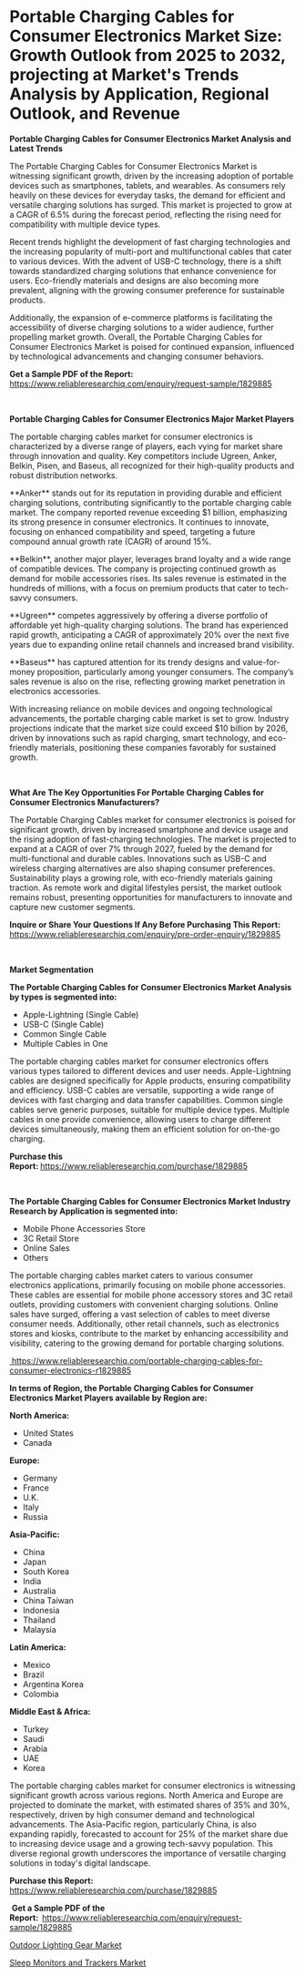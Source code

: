 <p><h1>Portable Charging Cables for Consumer Electronics Market Size: Growth Outlook from 2025 to 2032, projecting at Market's Trends Analysis by Application, Regional Outlook, and Revenue</h1></p><p><strong>Portable Charging Cables for Consumer Electronics Market Analysis and Latest Trends</strong></p>
<p><p>The Portable Charging Cables for Consumer Electronics Market is witnessing significant growth, driven by the increasing adoption of portable devices such as smartphones, tablets, and wearables. As consumers rely heavily on these devices for everyday tasks, the demand for efficient and versatile charging solutions has surged. This market is projected to grow at a CAGR of 6.5% during the forecast period, reflecting the rising need for compatibility with multiple device types.</p><p>Recent trends highlight the development of fast charging technologies and the increasing popularity of multi-port and multifunctional cables that cater to various devices. With the advent of USB-C technology, there is a shift towards standardized charging solutions that enhance convenience for users. Eco-friendly materials and designs are also becoming more prevalent, aligning with the growing consumer preference for sustainable products.</p><p>Additionally, the expansion of e-commerce platforms is facilitating the accessibility of diverse charging solutions to a wider audience, further propelling market growth. Overall, the Portable Charging Cables for Consumer Electronics Market is poised for continued expansion, influenced by technological advancements and changing consumer behaviors.</p></p>
<p><strong>Get a Sample PDF of the Report:&nbsp;</strong> <a href="https://www.reliableresearchiq.com/enquiry/request-sample/1829885?utm_campaign=1123&utm_medium=2&utm_source=Github&utm_content=ia&utm_term=09022025&utm_id=portable-charging-cables-for-consumer-electronics">https://www.reliableresearchiq.com/enquiry/request-sample/1829885</a></p>
<p>&nbsp;</p>
<p><strong>Portable Charging Cables for Consumer Electronics Major Market Players</strong></p>
<p><p>The portable charging cables market for consumer electronics is characterized by a diverse range of players, each vying for market share through innovation and quality. Key competitors include Ugreen, Anker, Belkin, Pisen, and Baseus, all recognized for their high-quality products and robust distribution networks.</p><p>**Anker** stands out for its reputation in providing durable and efficient charging solutions, contributing significantly to the portable charging cable market. The company reported revenue exceeding $1 billion, emphasizing its strong presence in consumer electronics. It continues to innovate, focusing on enhanced compatibility and speed, targeting a future compound annual growth rate (CAGR) of around 15%.</p><p>**Belkin**, another major player, leverages brand loyalty and a wide range of compatible devices. The company is projecting continued growth as demand for mobile accessories rises. Its sales revenue is estimated in the hundreds of millions, with a focus on premium products that cater to tech-savvy consumers.</p><p>**Ugreen** competes aggressively by offering a diverse portfolio of affordable yet high-quality charging solutions. The brand has experienced rapid growth, anticipating a CAGR of approximately 20% over the next five years due to expanding online retail channels and increased brand visibility.</p><p>**Baseus** has captured attention for its trendy designs and value-for-money proposition, particularly among younger consumers. The company’s sales revenue is also on the rise, reflecting growing market penetration in electronics accessories.</p><p>With increasing reliance on mobile devices and ongoing technological advancements, the portable charging cable market is set to grow. Industry projections indicate that the market size could exceed $10 billion by 2026, driven by innovations such as rapid charging, smart technology, and eco-friendly materials, positioning these companies favorably for sustained growth.</p></p>
<p>&nbsp;</p>
<p><strong>What Are The Key Opportunities For Portable Charging Cables for Consumer Electronics Manufacturers?</strong></p>
<p><p>The Portable Charging Cables market for consumer electronics is poised for significant growth, driven by increased smartphone and device usage and the rising adoption of fast-charging technologies. The market is projected to expand at a CAGR of over 7% through 2027, fueled by the demand for multi-functional and durable cables. Innovations such as USB-C and wireless charging alternatives are also shaping consumer preferences. Sustainability plays a growing role, with eco-friendly materials gaining traction. As remote work and digital lifestyles persist, the market outlook remains robust, presenting opportunities for manufacturers to innovate and capture new customer segments.</p></p>
<p><strong>Inquire or Share Your Questions If Any Before Purchasing This Report:</strong> <a href="https://www.reliableresearchiq.com/enquiry/pre-order-enquiry/1829885?utm_campaign=1123&utm_medium=2&utm_source=Github&utm_content=ia&utm_term=09022025&utm_id=portable-charging-cables-for-consumer-electronics">https://www.reliableresearchiq.com/enquiry/pre-order-enquiry/1829885</a></p>
<p>&nbsp;</p>
<p><strong>Market Segmentation</strong></p>
<p><strong>The Portable Charging Cables for Consumer Electronics Market Analysis by types is segmented into:</strong></p>
<p><ul><li>Apple-Lightning (Single Cable)</li><li>USB-C (Single Cable)</li><li>Common Single Cable</li><li>Multiple Cables in One</li></ul></p>
<p><p>The portable charging cables market for consumer electronics offers various types tailored to different devices and user needs. Apple-Lightning cables are designed specifically for Apple products, ensuring compatibility and efficiency. USB-C cables are versatile, supporting a wide range of devices with fast charging and data transfer capabilities. Common single cables serve generic purposes, suitable for multiple device types. Multiple cables in one provide convenience, allowing users to charge different devices simultaneously, making them an efficient solution for on-the-go charging.</p></p>
<p><strong>Purchase this Report:&nbsp;</strong><a href="https://www.reliableresearchiq.com/purchase/1829885?utm_campaign=1123&utm_medium=2&utm_source=Github&utm_content=ia&utm_term=09022025&utm_id=portable-charging-cables-for-consumer-electronics">https://www.reliableresearchiq.com/purchase/1829885</a></p>
<p>&nbsp;</p>
<p><strong>The Portable Charging Cables for Consumer Electronics Market Industry Research by Application is segmented into:</strong></p>
<p><ul><li>Mobile Phone Accessories Store</li><li>3C Retail Store</li><li>Online Sales</li><li>Others</li></ul></p>
<p><p>The portable charging cables market caters to various consumer electronics applications, primarily focusing on mobile phone accessories. These cables are essential for mobile phone accessory stores and 3C retail outlets, providing customers with convenient charging solutions. Online sales have surged, offering a vast selection of cables to meet diverse consumer needs. Additionally, other retail channels, such as electronics stores and kiosks, contribute to the market by enhancing accessibility and visibility, catering to the growing demand for portable charging solutions.</p></p>
<p><a href="https://www.reliableresearchiq.com/portable-charging-cables-for-consumer-electronics-r1829885?utm_campaign=1123&utm_medium=2&utm_source=Github&utm_content=ia&utm_term=09022025&utm_id=portable-charging-cables-for-consumer-electronics">&nbsp;https://www.reliableresearchiq.com/portable-charging-cables-for-consumer-electronics-r1829885</a></p>
<p><strong>In terms of Region, the Portable Charging Cables for Consumer Electronics Market Players available by Region are:</strong></p>
<p>
    <p> <strong> North America: </strong>
        <ul>
            <li>United States</li>
            <li>Canada</li>
        </ul>
        </p> 
    <p> <strong> Europe: </strong>
        <ul>
            <li>Germany</li>
            <li>France</li>
            <li>U.K.</li>
            <li>Italy</li>
            <li>Russia</li>
        </ul>
        </p> 
    <p> <strong> Asia-Pacific: </strong>
        <ul>
            <li>China</li>
            <li>Japan</li>
            <li>South Korea</li>
            <li>India</li>
            <li>Australia</li>
            <li>China Taiwan</li>
            <li>Indonesia</li>
            <li>Thailand</li>
            <li>Malaysia</li>
        </ul>
        </p> 
    <p> <strong> Latin America: </strong>
        <ul>
            <li>Mexico</li>
            <li>Brazil</li>
            <li>Argentina Korea</li>
            <li>Colombia</li>
        </ul>
        </p> 
    <p> <strong> Middle East & Africa: </strong>
        <ul>
            <li>Turkey</li>
            <li>Saudi</li>
            <li>Arabia</li>
            <li>UAE</li>
            <li>Korea</li>
        </ul>
    </p>
    </p>
<p><p>The portable charging cables market for consumer electronics is witnessing significant growth across various regions. North America and Europe are projected to dominate the market, with estimated shares of 35% and 30%, respectively, driven by high consumer demand and technological advancements. The Asia-Pacific region, particularly China, is also expanding rapidly, forecasted to account for 25% of the market share due to increasing device usage and a growing tech-savvy population. This diverse regional growth underscores the importance of versatile charging solutions in today's digital landscape.</p></p>
<p><strong>Purchase this Report: </strong><a href="https://www.reliableresearchiq.com/purchase/1829885?utm_campaign=1123&utm_medium=2&utm_source=Github&utm_content=ia&utm_term=09022025&utm_id=portable-charging-cables-for-consumer-electronics">https://www.reliableresearchiq.com/purchase/1829885</a></p>
<p>&nbsp;<strong>Get a Sample PDF of the Report:&nbsp;&nbsp;</strong><a href="https://www.reliableresearchiq.com/enquiry/request-sample/1829885?utm_campaign=1123&utm_medium=2&utm_source=Github&utm_content=ia&utm_term=09022025&utm_id=portable-charging-cables-for-consumer-electronics">https://www.reliableresearchiq.com/enquiry/request-sample/1829885</a></p>
<p><strong></strong></p>
<p><p><a href="https://github.com/cernelleogue48/Market-Research-Report-List-1/blob/main/outdoor-lighting-gear-market.md?utm_campaign=1123&utm_medium=2&utm_source=Github&utm_content=ia&utm_term=09022025&utm_id=portable-charging-cables-for-consumer-electronics">Outdoor Lighting Gear Market</a></p><p><a href="https://github.com/milolohusami/Market-Research-Report-List-1/blob/main/sleep-monitors-and-trackers-market.md?utm_campaign=1123&utm_medium=2&utm_source=Github&utm_content=ia&utm_term=09022025&utm_id=portable-charging-cables-for-consumer-electronics">Sleep Monitors and Trackers Market</a></p></p>